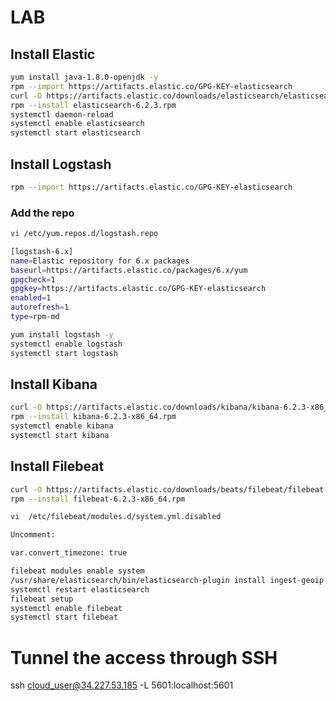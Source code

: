 # LAB

## Install Elastic

```sh
yum install java-1.8.0-openjdk -y
rpm --import https://artifacts.elastic.co/GPG-KEY-elasticsearch
curl -O https://artifacts.elastic.co/downloads/elasticsearch/elasticsearch-6.2.3.rpm
rpm --install elasticsearch-6.2.3.rpm
systemctl daemon-reload
systemctl enable elasticsearch
systemctl start elasticsearch
```


## Install Logstash

```sh
rpm --import https://artifacts.elastic.co/GPG-KEY-elasticsearch
```

### Add the repo 


```sh
vi /etc/yum.repos.d/logstash.repo

[logstash-6.x]
name=Elastic repository for 6.x packages
baseurl=https://artifacts.elastic.co/packages/6.x/yum
gpgcheck=1
gpgkey=https://artifacts.elastic.co/GPG-KEY-elasticsearch
enabled=1
autorefresh=1
type=rpm-md
```

```sh
yum install logstash -y
systemctl enable logstash
systemctl start logstash
```

## Install Kibana

```sh
curl -O https://artifacts.elastic.co/downloads/kibana/kibana-6.2.3-x86_64.rpm
rpm --install kibana-6.2.3-x86_64.rpm
systemctl enable kibana
systemctl start kibana
```

## Install Filebeat

```sh
curl -O https://artifacts.elastic.co/downloads/beats/filebeat/filebeat-6.2.3-x86_64.rpm
rpm --install filebeat-6.2.3-x86_64.rpm
```

```sh
vi  /etc/filebeat/modules.d/system.yml.disabled

Uncomment:

var.convert_timezone: true
```
```sh
filebeat modules enable system
/usr/share/elasticsearch/bin/elasticsearch-plugin install ingest-geoip
systemctl restart elasticsearch
filebeat setup
systemctl enable filebeat
systemctl start filebeat
```


# Tunnel the access through SSH

ssh cloud_user@34.227.53.185 -L 5601:localhost:5601